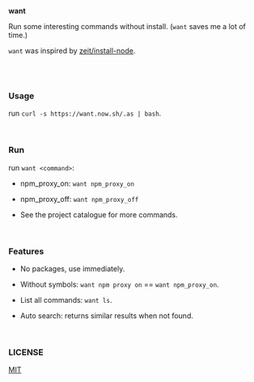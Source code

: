**want**

Run some interesting commands without install. (`want` saves me a lot of time.)

`want` was inspired by [zeit/install-node](https://github.com/zeit/install-node).


<br/>
<br/>

### Usage

run `curl -s https://want.now.sh/.as | bash`.


<br/>

### Run

run `want <command>`:

- npm_proxy_on: `want npm_proxy_on`

- npm_proxy_off: `want npm_proxy_off`

- See the project catalogue for more commands.

<br/>

### Features

 - No packages, use immediately.

 - Without symbols: `want npm proxy on` == `want npm_proxy_on`.
 
 - List all commands: `want ls`.
 
 - Auto search: returns similar results when not found.
 
<br/>


### LICENSE
[MIT](LICENSE)
